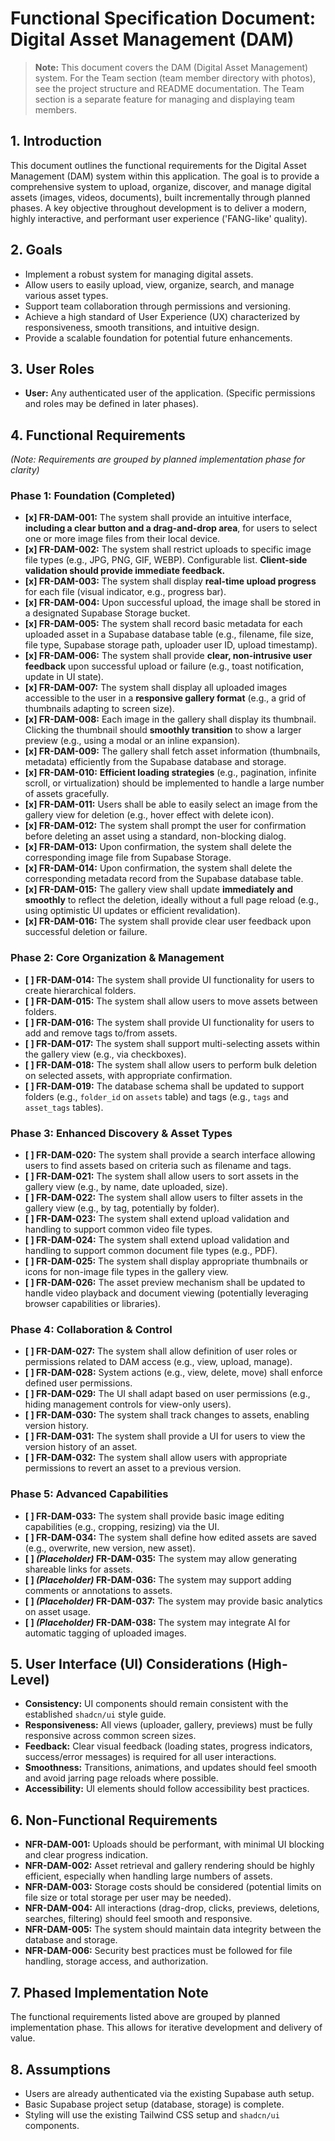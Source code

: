 # Functional Specification Document: Digital Asset Management (DAM)

> **Note:** This document covers the DAM (Digital Asset Management) system. For the Team section (team member directory with photos), see the project structure and README documentation. The Team section is a separate feature for managing and displaying team members.

## 1. Introduction

This document outlines the functional requirements for the Digital Asset Management (DAM) system within this application. The goal is to provide a comprehensive system to upload, organize, discover, and manage digital assets (images, videos, documents), built incrementally through planned phases. A key objective throughout development is to deliver a modern, highly interactive, and performant user experience ('FANG-like' quality).

## 2. Goals

*   Implement a robust system for managing digital assets.
*   Allow users to easily upload, view, organize, search, and manage various asset types.
*   Support team collaboration through permissions and versioning.
*   Achieve a high standard of User Experience (UX) characterized by responsiveness, smooth transitions, and intuitive design.
*   Provide a scalable foundation for potential future enhancements.

## 3. User Roles

*   **User:** Any authenticated user of the application. (Specific permissions and roles may be defined in later phases).

## 4. Functional Requirements

*(Note: Requirements are grouped by planned implementation phase for clarity)*

### Phase 1: Foundation (Completed)

*   **[x] FR-DAM-001:** The system shall provide an intuitive interface, **including a clear button and a drag-and-drop area**, for users to select one or more image files from their local device.
*   **[x] FR-DAM-002:** The system shall restrict uploads to specific image file types (e.g., JPG, PNG, GIF, WEBP). Configurable list. **Client-side validation should provide immediate feedback.**
*   **[x] FR-DAM-003:** The system shall display **real-time upload progress** for each file (visual indicator, e.g., progress bar).
*   **[x] FR-DAM-004:** Upon successful upload, the image shall be stored in a designated Supabase Storage bucket.
*   **[x] FR-DAM-005:** The system shall record basic metadata for each uploaded asset in a Supabase database table (e.g., filename, file size, file type, Supabase storage path, uploader user ID, upload timestamp).
*   **[x] FR-DAM-006:** The system shall provide **clear, non-intrusive user feedback** upon successful upload or failure (e.g., toast notification, update in UI state).
*   **[x] FR-DAM-007:** The system shall display all uploaded images accessible to the user in a **responsive gallery format** (e.g., a grid of thumbnails adapting to screen size).
*   **[x] FR-DAM-008:** Each image in the gallery shall display its thumbnail. Clicking the thumbnail should **smoothly transition** to show a larger preview (e.g., using a modal or an inline expansion).
*   **[x] FR-DAM-009:** The gallery shall fetch asset information (thumbnails, metadata) efficiently from the Supabase database and storage.
*   **[x] FR-DAM-010:** **Efficient loading strategies** (e.g., pagination, infinite scroll, or virtualization) should be implemented to handle a large number of assets gracefully.
*   **[x] FR-DAM-011:** Users shall be able to easily select an image from the gallery view for deletion (e.g., hover effect with delete icon).
*   **[x] FR-DAM-012:** The system shall prompt the user for confirmation before deleting an asset using a standard, non-blocking dialog.
*   **[x] FR-DAM-013:** Upon confirmation, the system shall delete the corresponding image file from Supabase Storage.
*   **[x] FR-DAM-014:** Upon confirmation, the system shall delete the corresponding metadata record from the Supabase database table.
*   **[x] FR-DAM-015:** The gallery view shall update **immediately and smoothly** to reflect the deletion, ideally without a full page reload (e.g., using optimistic UI updates or efficient revalidation).
*   **[x] FR-DAM-016:** The system shall provide clear user feedback upon successful deletion or failure.

### Phase 2: Core Organization & Management
*   **[ ] FR-DAM-014:** The system shall provide UI functionality for users to create hierarchical folders.
*   **[ ] FR-DAM-015:** The system shall allow users to move assets between folders.
*   **[ ] FR-DAM-016:** The system shall provide UI functionality for users to add and remove tags to/from assets.
*   **[ ] FR-DAM-017:** The system shall support multi-selecting assets within the gallery view (e.g., via checkboxes).
*   **[ ] FR-DAM-018:** The system shall allow users to perform bulk deletion on selected assets, with appropriate confirmation.
*   **[ ] FR-DAM-019:** The database schema shall be updated to support folders (e.g., `folder_id` on `assets` table) and tags (e.g., `tags` and `asset_tags` tables).

### Phase 3: Enhanced Discovery & Asset Types
*   **[ ] FR-DAM-020:** The system shall provide a search interface allowing users to find assets based on criteria such as filename and tags.
*   **[ ] FR-DAM-021:** The system shall allow users to sort assets in the gallery view (e.g., by name, date uploaded, size).
*   **[ ] FR-DAM-022:** The system shall allow users to filter assets in the gallery view (e.g., by tag, potentially by folder).
*   **[ ] FR-DAM-023:** The system shall extend upload validation and handling to support common video file types.
*   **[ ] FR-DAM-024:** The system shall extend upload validation and handling to support common document file types (e.g., PDF).
*   **[ ] FR-DAM-025:** The system shall display appropriate thumbnails or icons for non-image file types in the gallery view.
*   **[ ] FR-DAM-026:** The asset preview mechanism shall be updated to handle video playback and document viewing (potentially leveraging browser capabilities or libraries).

### Phase 4: Collaboration & Control
*   **[ ] FR-DAM-027:** The system shall allow definition of user roles or permissions related to DAM access (e.g., view, upload, manage).
*   **[ ] FR-DAM-028:** System actions (e.g., view, delete, move) shall enforce defined user permissions.
*   **[ ] FR-DAM-029:** The UI shall adapt based on user permissions (e.g., hiding management controls for view-only users).
*   **[ ] FR-DAM-030:** The system shall track changes to assets, enabling version history.
*   **[ ] FR-DAM-031:** The system shall provide a UI for users to view the version history of an asset.
*   **[ ] FR-DAM-032:** The system shall allow users with appropriate permissions to revert an asset to a previous version.

### Phase 5: Advanced Capabilities
*   **[ ] FR-DAM-033:** The system shall provide basic image editing capabilities (e.g., cropping, resizing) via the UI.
*   **[ ] FR-DAM-034:** The system shall define how edited assets are saved (e.g., overwrite, new version, new asset).
*   **[ ] *(Placeholder)* FR-DAM-035:** The system may allow generating shareable links for assets.
*   **[ ] *(Placeholder)* FR-DAM-036:** The system may support adding comments or annotations to assets.
*   **[ ] *(Placeholder)* FR-DAM-037:** The system may provide basic analytics on asset usage.
*   **[ ] *(Placeholder)* FR-DAM-038:** The system may integrate AI for automatic tagging of uploaded images.

## 5. User Interface (UI) Considerations (High-Level)

*   **Consistency:** UI components should remain consistent with the established `shadcn/ui` style guide.
*   **Responsiveness:** All views (uploader, gallery, previews) must be fully responsive across common screen sizes.
*   **Feedback:** Clear visual feedback (loading states, progress indicators, success/error messages) is required for all user interactions.
*   **Smoothness:** Transitions, animations, and updates should feel smooth and avoid jarring page reloads where possible.
*   **Accessibility:** UI elements should follow accessibility best practices.

## 6. Non-Functional Requirements

*   **NFR-DAM-001:** Uploads should be performant, with minimal UI blocking and clear progress indication.
*   **NFR-DAM-002:** Asset retrieval and gallery rendering should be highly efficient, especially when handling large numbers of assets.
*   **NFR-DAM-003:** Storage costs should be considered (potential limits on file size or total storage per user may be needed).
*   **NFR-DAM-004:** All interactions (drag-drop, clicks, previews, deletions, searches, filtering) should feel smooth and responsive.
*   **NFR-DAM-005:** The system should maintain data integrity between the database and storage.
*   **NFR-DAM-006:** Security best practices must be followed for file handling, storage access, and authorization.

## 7. Phased Implementation Note

The functional requirements listed above are grouped by planned implementation phase. This allows for iterative development and delivery of value.

## 8. Assumptions

*   Users are already authenticated via the existing Supabase auth setup.
*   Basic Supabase project setup (database, storage) is complete.
*   Styling will use the existing Tailwind CSS setup and `shadcn/ui` components. 